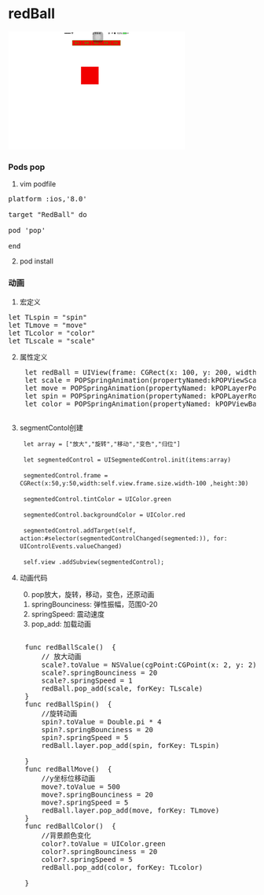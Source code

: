# redBall

![GIF](./GIF/redBall.gif)

### Pods pop
1. vim podfile

<pre>
platform :ios,'8.0'

target "RedBall" do

pod 'pop'

end
</pre>

2. pod install

### 动画

1. 宏定义

<pre>
let TLspin = "spin"
let TLmove = "move"
let TLcolor = "color"
let TLscale = "scale"
</pre>

2. 属性定义

<pre>
    let redBall = UIView(frame: CGRect(x: 100, y: 200, width: 100, height: 100))
    let scale = POPSpringAnimation(propertyNamed:kPOPViewScaleXY)
    let move = POPSpringAnimation(propertyNamed: kPOPLayerPositionY)
    let spin = POPSpringAnimation(propertyNamed: kPOPLayerRotation)
    let color = POPSpringAnimation(propertyNamed: kPOPViewBackgroundColor)
    
</pre>

3. segmentContol创建

        let array = ["放大","旋转","移动","变色","归位"]
        
        let segmentedControl = UISegmentedControl.init(items:array)
        
        segmentedControl.frame = CGRect(x:50,y:50,width:self.view.frame.size.width-100 ,height:30)
        
        segmentedControl.tintColor = UIColor.green
        
        segmentedControl.backgroundColor = UIColor.red
        
        segmentedControl.addTarget(self, action:#selector(segmentedControlChanged(segmented:)), for: UIControlEvents.valueChanged)
        
        self.view .addSubview(segmentedControl);
  
4. 动画代码

     0. pop放大，旋转，移动，变色，还原动画
     1. springBounciness: 弹性振幅，范围0-20
     2. springSpeed: 震动速度
     3. pop_add: 加载动画
 
<pre> 
    func redBallScale()  {
        // 放大动画
        scale?.toValue = NSValue(cgPoint:CGPoint(x: 2, y: 2))
        scale?.springBounciness = 20
        scale?.springSpeed = 1
        redBall.pop_add(scale, forKey: TLscale)
    }
    func redBallSpin()  {
        //旋转动画
        spin?.toValue = Double.pi * 4
        spin?.springBounciness = 20
        spin?.springSpeed = 5
        redBall.layer.pop_add(spin, forKey: TLspin)
        
    }
    func redBallMove()  {
        //y坐标位移动画
        move?.toValue = 500
        move?.springBounciness = 20
        move?.springSpeed = 5
        redBall.layer.pop_add(move, forKey: TLmove)
    }
    func redBallColor()  {
        //背景颜色变化
        color?.toValue = UIColor.green
        color?.springBounciness = 20
        color?.springSpeed = 5
        redBall.pop_add(color, forKey: TLcolor)
        
    }
</pre>
        